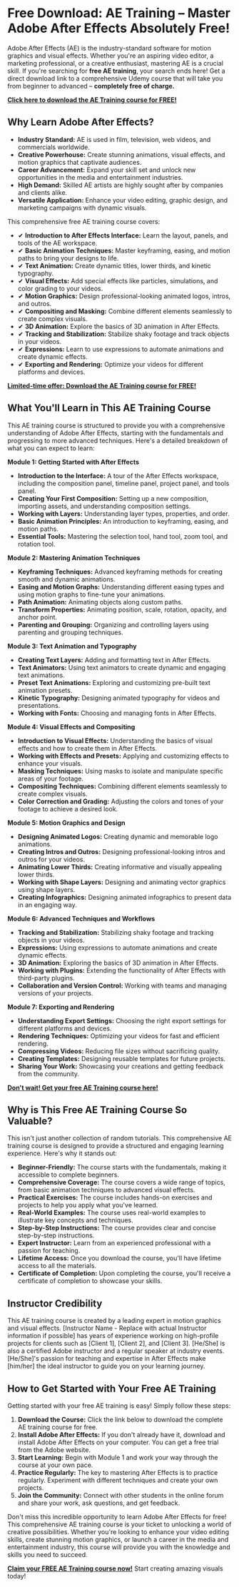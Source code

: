 # Free Download: AE Training – Master Adobe After Effects Absolutely Free!

Adobe After Effects (AE) is the industry-standard software for motion graphics and visual effects. Whether you're an aspiring video editor, a marketing professional, or a creative enthusiast, mastering AE is a crucial skill. If you're searching for **free AE training**, your search ends here! Get a direct download link to a comprehensive Udemy course that will take you from beginner to advanced – **completely free of charge.**

[**Click here to download the AE Training course for FREE!**](https://udemywork.com/ae-training)

## Why Learn Adobe After Effects?

*   **Industry Standard:** AE is used in film, television, web videos, and commercials worldwide.
*   **Creative Powerhouse:** Create stunning animations, visual effects, and motion graphics that captivate audiences.
*   **Career Advancement:** Expand your skill set and unlock new opportunities in the media and entertainment industries.
*   **High Demand:** Skilled AE artists are highly sought after by companies and clients alike.
*   **Versatile Application:** Enhance your video editing, graphic design, and marketing campaigns with dynamic visuals.

This comprehensive free AE training course covers:

*   ✔ **Introduction to After Effects Interface:** Learn the layout, panels, and tools of the AE workspace.
*   ✔ **Basic Animation Techniques:** Master keyframing, easing, and motion paths to bring your designs to life.
*   ✔ **Text Animation:** Create dynamic titles, lower thirds, and kinetic typography.
*   ✔ **Visual Effects:** Add special effects like particles, simulations, and color grading to your videos.
*   ✔ **Motion Graphics:** Design professional-looking animated logos, intros, and outros.
*   ✔ **Compositing and Masking:** Combine different elements seamlessly to create complex visuals.
*   ✔ **3D Animation:** Explore the basics of 3D animation in After Effects.
*   ✔ **Tracking and Stabilization:** Stabilize shaky footage and track objects in your videos.
*   ✔ **Expressions:** Learn to use expressions to automate animations and create dynamic effects.
*   ✔ **Exporting and Rendering:** Optimize your videos for different platforms and devices.

[**Limited-time offer: Download the AE Training course for FREE!**](https://udemywork.com/ae-training)

## What You'll Learn in This AE Training Course

This AE training course is structured to provide you with a comprehensive understanding of Adobe After Effects, starting with the fundamentals and progressing to more advanced techniques. Here's a detailed breakdown of what you can expect to learn:

**Module 1: Getting Started with After Effects**

*   **Introduction to the Interface:** A tour of the After Effects workspace, including the composition panel, timeline panel, project panel, and tools panel.
*   **Creating Your First Composition:** Setting up a new composition, importing assets, and understanding composition settings.
*   **Working with Layers:** Understanding layer types, properties, and order.
*   **Basic Animation Principles:** An introduction to keyframing, easing, and motion paths.
*   **Essential Tools:** Mastering the selection tool, hand tool, zoom tool, and rotation tool.

**Module 2: Mastering Animation Techniques**

*   **Keyframing Techniques:** Advanced keyframing methods for creating smooth and dynamic animations.
*   **Easing and Motion Graphs:** Understanding different easing types and using motion graphs to fine-tune your animations.
*   **Path Animation:** Animating objects along custom paths.
*   **Transform Properties:** Animating position, scale, rotation, opacity, and anchor point.
*   **Parenting and Grouping:** Organizing and controlling layers using parenting and grouping techniques.

**Module 3: Text Animation and Typography**

*   **Creating Text Layers:** Adding and formatting text in After Effects.
*   **Text Animators:** Using text animators to create dynamic and engaging text animations.
*   **Preset Text Animations:** Exploring and customizing pre-built text animation presets.
*   **Kinetic Typography:** Designing animated typography for videos and presentations.
*   **Working with Fonts:** Choosing and managing fonts in After Effects.

**Module 4: Visual Effects and Compositing**

*   **Introduction to Visual Effects:** Understanding the basics of visual effects and how to create them in After Effects.
*   **Working with Effects and Presets:** Applying and customizing effects to enhance your visuals.
*   **Masking Techniques:** Using masks to isolate and manipulate specific areas of your footage.
*   **Compositing Techniques:** Combining different elements seamlessly to create complex visuals.
*   **Color Correction and Grading:** Adjusting the colors and tones of your footage to achieve a desired look.

**Module 5: Motion Graphics and Design**

*   **Designing Animated Logos:** Creating dynamic and memorable logo animations.
*   **Creating Intros and Outros:** Designing professional-looking intros and outros for your videos.
*   **Animating Lower Thirds:** Creating informative and visually appealing lower thirds.
*   **Working with Shape Layers:** Designing and animating vector graphics using shape layers.
*   **Creating Infographics:** Designing animated infographics to present data in an engaging way.

**Module 6: Advanced Techniques and Workflows**

*   **Tracking and Stabilization:** Stabilizing shaky footage and tracking objects in your videos.
*   **Expressions:** Using expressions to automate animations and create dynamic effects.
*   **3D Animation:** Exploring the basics of 3D animation in After Effects.
*   **Working with Plugins:** Extending the functionality of After Effects with third-party plugins.
*   **Collaboration and Version Control:** Working with teams and managing versions of your projects.

**Module 7: Exporting and Rendering**

*   **Understanding Export Settings:** Choosing the right export settings for different platforms and devices.
*   **Rendering Techniques:** Optimizing your videos for fast and efficient rendering.
*   **Compressing Videos:** Reducing file sizes without sacrificing quality.
*   **Creating Templates:** Designing reusable templates for future projects.
*   **Sharing Your Work:** Showcasing your creations and getting feedback from the community.

[**Don't wait! Get your free AE Training course here!**](https://udemywork.com/ae-training)

## Why is This Free AE Training Course So Valuable?

This isn't just another collection of random tutorials. This comprehensive AE training course is designed to provide a structured and engaging learning experience. Here's why it stands out:

*   **Beginner-Friendly:** The course starts with the fundamentals, making it accessible to complete beginners.
*   **Comprehensive Coverage:** The course covers a wide range of topics, from basic animation techniques to advanced visual effects.
*   **Practical Exercises:** The course includes hands-on exercises and projects to help you apply what you've learned.
*   **Real-World Examples:** The course uses real-world examples to illustrate key concepts and techniques.
*   **Step-by-Step Instructions:** The course provides clear and concise step-by-step instructions.
*   **Expert Instructor:** Learn from an experienced professional with a passion for teaching.
*   **Lifetime Access:** Once you download the course, you'll have lifetime access to all the materials.
*   **Certificate of Completion:** Upon completing the course, you'll receive a certificate of completion to showcase your skills.

## Instructor Credibility

This AE training course is created by a leading expert in motion graphics and visual effects. [Instructor Name - Replace with actual Instructor information if possible] has years of experience working on high-profile projects for clients such as [Client 1], [Client 2], and [Client 3]. [He/She] is also a certified Adobe instructor and a regular speaker at industry events. [He/She]'s passion for teaching and expertise in After Effects make [him/her] the ideal instructor to guide you on your learning journey.

## How to Get Started with Your Free AE Training

Getting started with your free AE training is easy! Simply follow these steps:

1.  **Download the Course:** Click the link below to download the complete AE training course for free.
2.  **Install Adobe After Effects:** If you don't already have it, download and install Adobe After Effects on your computer. You can get a free trial from the Adobe website.
3.  **Start Learning:** Begin with Module 1 and work your way through the course at your own pace.
4.  **Practice Regularly:** The key to mastering After Effects is to practice regularly. Experiment with different techniques and create your own projects.
5.  **Join the Community:** Connect with other students in the online forum and share your work, ask questions, and get feedback.

Don't miss this incredible opportunity to learn Adobe After Effects for free! This comprehensive AE training course is your ticket to unlocking a world of creative possibilities. Whether you're looking to enhance your video editing skills, create stunning motion graphics, or launch a career in the media and entertainment industry, this course will provide you with the knowledge and skills you need to succeed.

[**Claim your FREE AE Training course now!**](https://udemywork.com/ae-training) Start creating amazing visuals today!
